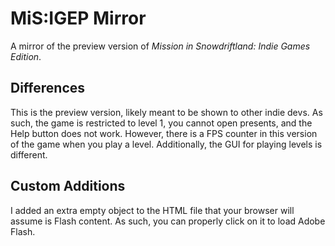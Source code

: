 # MiS:IGEP Mirror
A mirror of the preview version of *Mission in Snowdriftland: Indie Games Edition*.

## Differences
This is the preview version, likely meant to be shown to other indie devs. As such, the game is restricted to level 1, you cannot open presents, and the Help button does not work.
However, there is a FPS counter in this version of the game when you play a level. Additionally, the GUI for playing levels is different.

## Custom Additions
I added an extra empty object to the HTML file that your browser will assume is Flash content. As such, you can properly click on it to load Adobe Flash.

